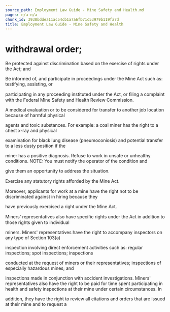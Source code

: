 ```yaml
---
source_path: Employment Law Guide - Mine Safety and Health.md
pages: n/a-n/a
chunk_id: 3938bddea11ac54cb1a7a6fb71c53979b119fa7d
title: Employment Law Guide - Mine Safety and Health
---
```

# withdrawal order;

Be protected against discrimination based on the exercise of rights under the Act; and

Be informed of, and participate in proceedings under the Mine Act such as: testifying, assisting, or

participating in any proceeding instituted under the Act, or ﬁling a complaint with the Federal Mine Safety and Health Review Commission.

A medical evaluation or to be considered for transfer to another job location because of harmful physical

agents and toxic substances. For example: a coal miner has the right to a chest x-ray and physical

examination for black lung disease (pneumoconiosis) and potential transfer to a less dusty position if the

miner has a positive diagnosis. Refuse to work in unsafe or unhealthy conditions. NOTE: You must notify the operator of the condition and

give them an opportunity to address the situation.

Exercise any statutory rights aﬀorded by the Mine Act.

Moreover, applicants for work at a mine have the right not to be discriminated against in hiring because they

have previously exercised a right under the Mine Act.

Miners' representatives also have speciﬁc rights under the Act in addition to those rights given to individual

miners. Miners' representatives have the right to accompany inspectors on any type of Section 103(a)

inspection involving direct enforcement activities such as: regular inspections; spot inspections; inspections

conducted at the request of miners or their representatives; inspections of especially hazardous mines; and

inspections made in conjunction with accident investigations. Miners' representatives also have the right to be paid for time spent participating in health and safety inspections at their mine under certain circumstances. In

addition, they have the right to review all citations and orders that are issued at their mine and to request a
